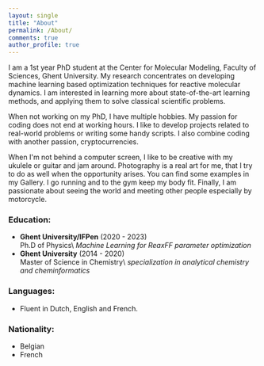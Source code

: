 ```yaml
---
layout: single
title: "About"
permalink: /About/
comments: true
author_profile: true
---
```



I am a 1st year PhD student at the Center for Molecular Modeling, Faculty of Sciences, Ghent University. My research concentrates on developing machine learning based optimization techniques for reactive molecular dynamics. I am interested in learning more about state-of-the-art learning methods, and applying them to solve classical scientific problems.

When not working on my PhD, I have multiple hobbies. My passion for coding does not end at working hours. I like to develop projects related to real-world problems or writing some handy scripts. I also combine coding with another passion, cryptocurrencies. 

When I'm not behind a computer screen, I like to be creative with my ukulele or guitar and jam around. Photography is a real art for me, that I try to do as well when the opportunity arises. You can find some examples in my Gallery. I go running and to the gym keep my body fit. Finally, I am passionate about seeing the world and meeting other people especially by motorcycle.

### Education:
- **Ghent University/IFPen** (2020 - 2023)   
  Ph.D of Physics\\
  *Machine Learning for ReaxFF parameter optimization*
- **Ghent University** (2014 - 2020)   
  Master of Science in Chemistry\\
  *specialization in analytical chemistry and cheminformatics*
 
### Languages:
- Fluent in Dutch, English and French.

### Nationality:
- Belgian
- French